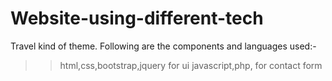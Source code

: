 # Website-using-different-tech
Travel kind of theme.
Following are the components and languages used:-
>>html,css,bootstrap,jquery for ui
>>javascript,php, for contact form
